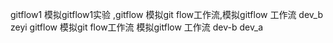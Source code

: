 gitflow1
模拟gitflow1实验
,gitflow 模拟git flow工作流,模拟gitflow 工作流 dev_b
zeyi
gitflow
模拟git flow工作流
模拟gitflow 工作流
dev-b
dev_a
